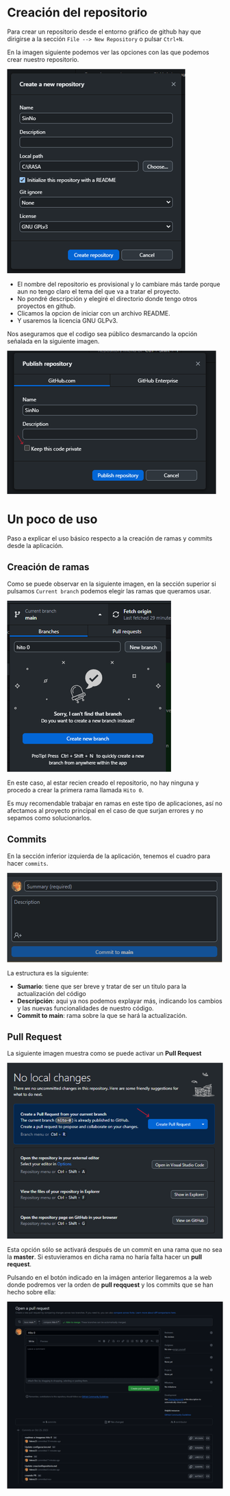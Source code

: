 # Creación del repositorio

Para crear un repositorio desde el entorno gráfico de github hay que dirigirse a la sección ``File --> New Repository`` o pulsar ``Ctrl+N``.

En la imagen siguiente podemos ver las opciones con las que podemos crear nuestro repositorio.

![foto9](imagenes/foto9.png)


- El nombre del repositorio es provisional y lo cambiare más tarde porque aun no tengo claro el tema del que va a tratar el proyecto.
- No pondré descripción y elegiré el directorio donde tengo otros proyectos en github.
- Clicamos la opcion de iniciar con un archivo README.
- Y usaremos la licencia GNU GLPv3.		

Nos aseguramos que el codigo sea público desmarcando la opción señalada en la siguiente imagen.

![foto10](imagenes/foto10.png)


# Un poco de uso

Paso a explicar el uso básico respecto a la creación de ramas y commits desde la aplicación.

## Creación de ramas

Como se puede observar en la siguiente imagen, en la sección superior si pulsamos ``Current branch`` podemos elegir las ramas que queramos usar.

![foto11](imagenes/foto11.png)



En este caso, al estar recien creado el repositorio, no hay ninguna y procedo a crear la primera rama llamada ``Hito 0``.

Es muy recomendable trabajar en ramas en este tipo de aplicaciones, así no afectamos al proyecto principal en el caso de que surjan errores y no sepamos como solucionarlos.


## Commits

En la sección inferior izquierda de la aplicación, tenemos el cuadro para hacer ``commits``.

![foto12](imagenes/foto12.png)


La estructura es la siguiente:
- **Sumario**: tiene que ser breve y tratar de ser un titulo para la actualización del código
- **Descripción**: aqui ya nos podemos explayar más, indicando los cambios y las nuevas funcionalidades de nuestro código.
- **Commit to main**: rama sobre la que se hará la actualización.

## Pull Request

La siguiente imagen muestra como se puede activar un **Pull Request**

![foto13](imagenes/foto13.png)


Esta opción sólo se activará después de un commit en una rama que no sea la **master**. Si estuvieramos en dicha rama no haría falta hacer un **pull request**.

Pulsando en el botón indicado en la imágen anterior llegaremos a la web donde podremos ver la orden de **pull reqquest** y los commits que se han hecho sobre ella:

![foto14](imagenes/foto14.png)
